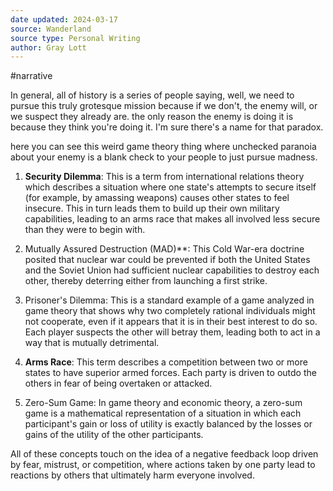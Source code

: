 ```yaml
---
date updated: 2024-03-17
source: Wanderland
source type: Personal Writing
author: Gray Lott
---
```

#narrative 

In general, all of history is a series of people saying, well, we need to pursue this truly grotesque mission because if we don't, the enemy will, or we suspect they already are. the only reason the enemy is doing it is because they think you're doing it. I'm sure there's a name for that paradox.

here you can see this weird game theory thing where unchecked paranoia about your enemy is a blank check to your people to just pursue madness.

1. **Security Dilemma**: This is a term from international relations theory which describes a situation where one state's attempts to secure itself (for example, by amassing weapons) causes other states to feel insecure. This in turn leads them to build up their own military capabilities, leading to an arms race that makes all involved less secure than they were to begin with.

2. Mutually Assured Destruction (MAD)**: This Cold War-era doctrine posited that nuclear war could be prevented if both the United States and the Soviet Union had sufficient nuclear capabilities to destroy each other, thereby deterring either from launching a first strike.

3. Prisoner's Dilemma: This is a standard example of a game analyzed in game theory that shows why two completely rational individuals might not cooperate, even if it appears that it is in their best interest to do so. Each player suspects the other will betray them, leading both to act in a way that is mutually detrimental.

4. **Arms Race**: This term describes a competition between two or more states to have superior armed forces. Each party is driven to outdo the others in fear of being overtaken or attacked.

5. Zero-Sum Game: In game theory and economic theory, a zero-sum game is a mathematical representation of a situation in which each participant's gain or loss of utility is exactly balanced by the losses or gains of the utility of the other participants.

All of these concepts touch on the idea of a negative feedback loop driven by fear, mistrust, or competition, where actions taken by one party lead to reactions by others that ultimately harm everyone involved.